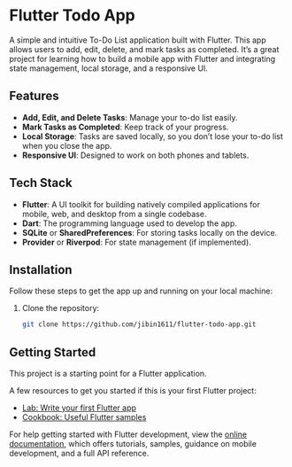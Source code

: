 # Flutter Todo App

A simple and intuitive To-Do List application built with Flutter. This app allows users to add, edit, delete, and mark tasks as completed. It’s a great project for learning how to build a mobile app with Flutter and integrating state management, local storage, and a responsive UI.

## Features
- **Add, Edit, and Delete Tasks**: Manage your to-do list easily.
- **Mark Tasks as Completed**: Keep track of your progress.
- **Local Storage**: Tasks are saved locally, so you don’t lose your to-do list when you close the app.
- **Responsive UI**: Designed to work on both phones and tablets.

## Tech Stack
- **Flutter**: A UI toolkit for building natively compiled applications for mobile, web, and desktop from a single codebase.
- **Dart**: The programming language used to develop the app.
- **SQLite** or **SharedPreferences**: For storing tasks locally on the device.
- **Provider** or **Riverpod**: For state management (if implemented).


## Installation

Follow these steps to get the app up and running on your local machine:

1. Clone the repository:
   ```bash
   git clone https://github.com/jibin1611/flutter-todo-app.git
## Getting Started

This project is a starting point for a Flutter application.

A few resources to get you started if this is your first Flutter project:

- [Lab: Write your first Flutter app](https://docs.flutter.dev/get-started/codelab)
- [Cookbook: Useful Flutter samples](https://docs.flutter.dev/cookbook)

For help getting started with Flutter development, view the
[online documentation](https://docs.flutter.dev/), which offers tutorials,
samples, guidance on mobile development, and a full API reference.

